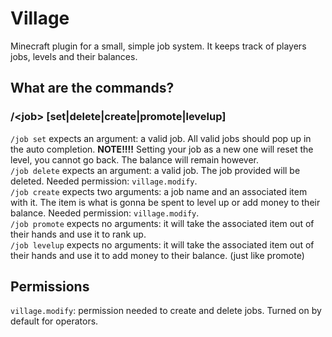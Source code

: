 # Village
Minecraft plugin for a small, simple job system. It keeps track of players jobs, levels and their balances.

## What are the commands?
### /<job\> [set|delete|create|promote|levelup]

`/job set` expects an argument: a valid job. All valid jobs should pop up in the auto completion. **NOTE!!!!** Setting your job as a new one will reset the level, you cannot go back. The balance will remain however. </br>
`/job delete` expects an argument: a valid job. The job provided will be deleted. Needed permission: `village.modify`. </br>
`/job create` expects two arguments: a job name and an associated item with it. The item is what is gonna be spent to level up or add money to their balance. Needed permission: `village.modify`. </br>
`/job promote` expects no arguments: it will take the associated item out of their hands and use it to rank up. </br>
`/job levelup` expects no arguments: it will take the associated item out of their hands and use it to add money to their balance. (just like promote)

## Permissions
`village.modify`: permission needed to create and delete jobs. Turned on by default for operators.